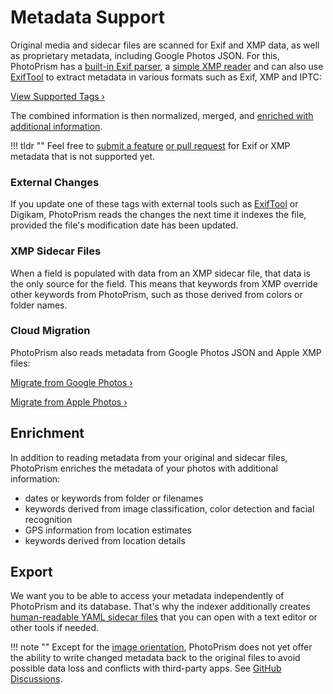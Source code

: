 # Metadata Support

Original media and sidecar files are scanned for Exif and XMP data, as well as proprietary metadata, including Google Photos JSON.
For this, PhotoPrism has a [built-in Exif parser](../../developer-guide/metadata/exif/index.md), a [simple XMP reader](../../developer-guide/metadata/xmp.md) and can also use [ExifTool](https://exiftool.org/) to extract metadata in various formats such as Exif, XMP and IPTC:

[View Supported Tags ›](https://www.photoprism.app/kb/metadata)

The combined information is then normalized, merged, and [enriched with additional information](#enrichment).

!!! tldr ""
    Feel free to [submit a feature](../../developer-guide/issues.md) [or pull request](../../developer-guide/pull-requests.md) for Exif or XMP metadata that is not  supported yet.

### External Changes

If you update one of these tags with external tools such as [ExifTool](https://exiftool.org/) or Digikam, PhotoPrism reads the changes the next time it indexes the file, provided the file's modification date has been updated.

### XMP Sidecar Files

When a field is populated with data from an XMP sidecar file, that data is the only source for the field. This means that keywords from XMP override other keywords from PhotoPrism, such as those derived from colors or folder names.

### Cloud Migration

PhotoPrism also reads metadata from Google Photos JSON and Apple XMP files:

[Migrate from Google Photos ›](../use-cases/google.md)

[Migrate from Apple Photos ›](../use-cases/apple.md)

## Enrichment

In addition to reading metadata from your original and sidecar files, PhotoPrism enriches the metadata of your photos with additional information:

- dates or keywords from folder or filenames
- keywords derived from image classification, color detection and facial recognition
- GPS information from location estimates 
- keywords derived from location details

## Export

We want you to be able to access your metadata independently of PhotoPrism and its database. That's why the indexer additionally creates [human-readable YAML sidecar files](../backups/export.md) that you can open with a text editor or other tools if needed.

!!! note ""
    Except for the [image orientation](../organize/rotate.md), PhotoPrism does not yet offer the ability to write changed metadata back to the original files to avoid possible data loss and conflicts with third-party apps. See [GitHub Discussions](https://github.com/photoprism/photoprism/discussions/1092).
